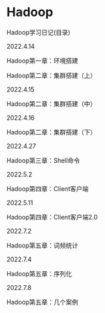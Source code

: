 # Hadoop
Hadoop学习日记(目录)

2022.4.14

Hadoop第一章：环境搭建

Hadoop第二章：集群搭建（上）

2022.4.15

Hadoop第二章：集群搭建（中）

2022.4.16

Hadoop第二章：集群搭建（下）

2022.4.27

Hadoop第三章：Shell命令

2022.5.2

Hadoop第四章：Client客户端

2022.5.11

Hadoop第四章：Client客户端2.0

2022.7.2

Hadoop第五章：词频统计

2022.7.4

Hadoop第五章：序列化

2022.7.8

Hadoop第五章：几个案例
